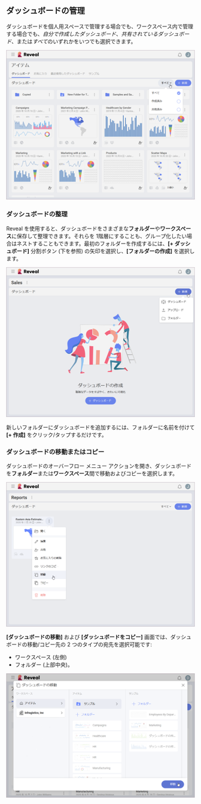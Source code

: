 ## ダッシュボードの管理

ダッシュボードを個人用スペースで管理する場合でも、ワークスペース内で管理する場合でも、*自分で作成したダッシュボード*、*共有されているダッシュボード*、または*すべて*のいずれかをいつでも選択できます。

<img src="images/dashboard-view-filter.png" alt="Filter for viewing dashboards" class="responsive-img"/>

### ダッシュボードの整理

Reveal を使用すると、ダッシュボードをさまざまな**フォルダー**や**ワークスペース**に保存して整理できます。それらを 1階層にすることも、グループ化したい場合はネストすることもできます。最初のフォルダーを作成するには、**[+ ダッシュボード]** 分割ボタン (下を参照) の矢印を選択し、**[フォルダーの作成]** を選択します。

<img src="images/upload-create-folder-menu.png" alt="Create a folder option" class="responsive-img"/>

新しいフォルダーにダッシュボードを追加するには、フォルダーに名前を付けて **[+ 作成]** をクリック/タップするだけです。  

### ダッシュボードの移動またはコピー

ダッシュボードのオーバーフロー メニュー アクションを開き、ダッシュボードを**フォルダー**または**ワークスペース**間で移動およびコピーを選択します。

<img src="images/dashboard-overflow-actions.png" alt="Displaying the dashboard’s overflow actions" class="responsive-img"/>

**[ダッシュボードの移動]** および **[ダッシュボードをコピー]** 画面では、ダッシュボードの移動/コピー先の 2 つのタイプの宛先を選択可能です:
  - ワークスペース (左側)
  - フォルダー (上部中央)。

<img src="images/dashboard-overflow-move.png" alt="Moving a dashboard to another workspace/folder" class="responsive-img"/>
